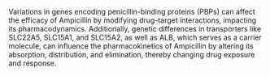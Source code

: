 Variations in genes encoding penicillin-binding proteins (PBPs) can affect the efficacy of Ampicillin by modifying drug-target interactions, impacting its pharmacodynamics. Additionally, genetic differences in transporters like SLC22A5, SLC15A1, and SLC15A2, as well as ALB, which serves as a carrier molecule, can influence the pharmacokinetics of Ampicillin by altering its absorption, distribution, and elimination, thereby changing drug exposure and response.